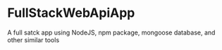 # FullStackWebApiApp
A full satck app using NodeJS, npm package, mongoose database, and other similar tools
